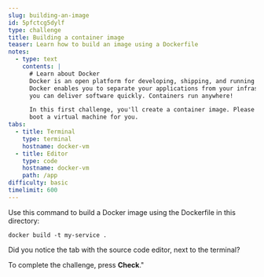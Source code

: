 ```yaml
---
slug: building-an-image
id: 5pfctcg5dylf
type: challenge
title: Building a container image
teaser: Learn how to build an image using a Dockerfile
notes:
  - type: text
    contents: |
      # Learn about Docker
      Docker is an open platform for developing, shipping, and running applications.
      Docker enables you to separate your applications from your infrastructure so
      you can deliver software quickly. Containers run anywhere!

      In this first challenge, you'll create a container image. Please wait while we
      boot a virtual machine for you.
tabs:
  - title: Terminal
    type: terminal
    hostname: docker-vm
  - title: Editor
    type: code
    hostname: docker-vm
    path: /app
difficulty: basic
timelimit: 600
---
```


Use this command to build a Docker image using the Dockerfile in
this directory:

```
docker build -t my-service .
```

Did you notice the tab with the source code editor, next to
the terminal?

To complete the
challenge, press **Check**."

